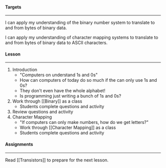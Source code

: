 #### Targets
<hr>
I can apply my understanding of the binary number system to translate to and from bytes of binary data.

I can apply my understanding of character mapping systems to translate to and from bytes of binary data to ASCII characters.

#### Lesson
<hr>

1. Introduction
	* "Computers on understand 1s and 0s"
	* How can computers of today do so much if the can only use 1s and 0s?
	* They don't even have the whole alphabet!
	* Is programming just writing a bunch of 1s and 0s?
2. Work through [[Binary]] as a class
	* Students complete questions and activity
3. Review questions and activity
4. Character Mapping
	* "If computers can only make numbers, how do we get letters?"
	* Work through [[Character Mapping]] as a class
	* Students complete questions and activity


#### Assignments
<hr>

Read [[Transistors]] to prepare for the next lesson.